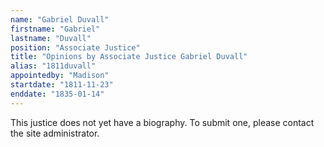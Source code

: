 ```yaml
---
name: "Gabriel Duvall"
firstname: "Gabriel"
lastname: "Duvall"
position: "Associate Justice"
title: "Opinions by Associate Justice Gabriel Duvall"
alias: "1811duvall"
appointedby: "Madison"
startdate: "1811-11-23"
enddate: "1835-01-14"
---
```

This justice does not yet have a biography. To submit one, please contact the site administrator.
